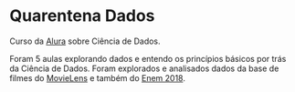 # Quarentena Dados

Curso da [Alura](https://www.alura.com.br/quarentenadados) sobre Ciência de Dados. 

Foram 5 aulas explorando dados e entendo os princípios básicos por trás da Ciência de Dados. Foram explorados e analisados dados da base de filmes do [MovieLens](https://grouplens.org/datasets/movielens/) e também do [Enem 2018](http://inep.gov.br/web/guest/microdados).
